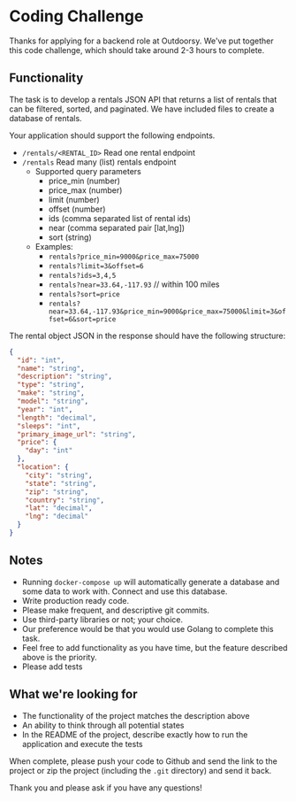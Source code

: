 # Coding Challenge

Thanks for applying for a backend role at Outdoorsy. We've put together this code challenge, which should take around 2-3 hours to complete.

## Functionality
The task is to develop a rentals JSON API that returns a list of rentals that can be filtered, sorted, and paginated. We have included files to create a database of rentals.

Your application should support the following endpoints.

- `/rentals/<RENTAL_ID>` Read one rental endpoint
- `/rentals` Read many (list) rentals endpoint
    - Supported query parameters
        - price_min (number)
        - price_max (number)
        - limit (number)
        - offset (number)
        - ids (comma separated list of rental ids)
        - near (comma separated pair [lat,lng])
        - sort (string)
    - Examples:
        - `rentals?price_min=9000&price_max=75000`
        - `rentals?limit=3&offset=6`
        - `rentals?ids=3,4,5`
        - `rentals?near=33.64,-117.93` // within 100 miles
        - `rentals?sort=price`
        - `rentals?near=33.64,-117.93&price_min=9000&price_max=75000&limit=3&offset=6&sort=price`

The rental object JSON in the response should have the following structure:
```json
{
  "id": "int",
  "name": "string",
  "description": "string",
  "type": "string",
  "make": "string",
  "model": "string",
  "year": "int",
  "length": "decimal",
  "sleeps": "int",
  "primary_image_url": "string",
  "price": {
    "day": "int"
  },
  "location": {
    "city": "string",
    "state": "string",
    "zip": "string",
    "country": "string",
    "lat": "decimal",
    "lng": "decimal"
  }
}
```

## Notes
- Running `docker-compose up` will automatically generate a database and some data to work with. Connect and use this database.
- Write production ready code.
- Please make frequent, and descriptive git commits.
- Use third-party libraries or not; your choice.
- Our preference would be that you would use Golang to complete this task.
- Feel free to add functionality as you have time, but the feature described above is the priority.
- Please add tests

## What we're looking for
- The functionality of the project matches the description above
- An ability to think through all potential states
- In the README of the project, describe exactly how to run the application and execute the tests

When complete, please push your code to Github and send the link to the project or zip the project (including the `.git` directory) and send it back.

Thank you and please ask if you have any questions!